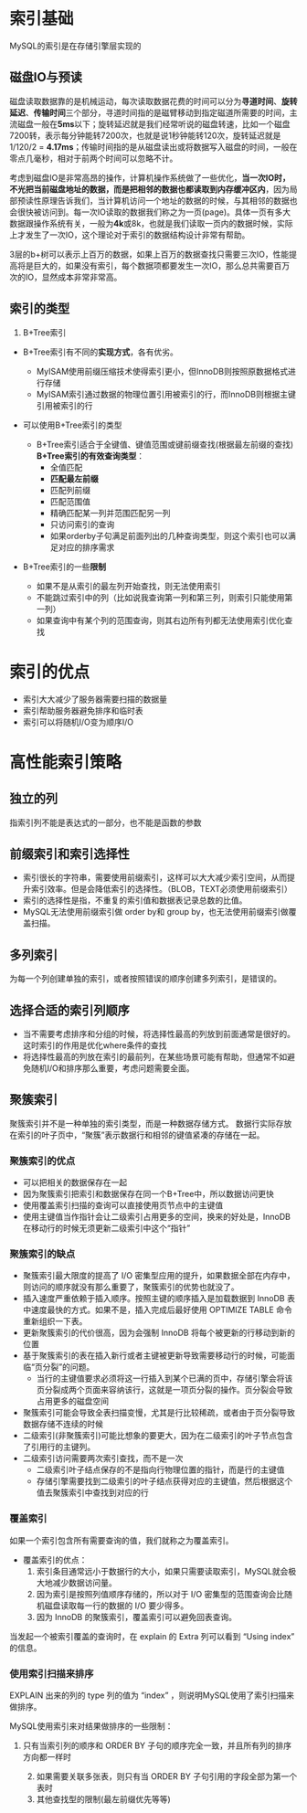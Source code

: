 

# 索引基础

MySQL的索引是在存储引擎层实现的

## 磁盘IO与预读

磁盘读取数据靠的是机械运动，每次读取数据花费的时间可以分为**寻道时间**、**旋转延迟**、**传输时间**三个部分，寻道时间指的是磁臂移动到指定磁道所需要的时间，主流磁盘一般在**5ms**以下；旋转延迟就是我们经常听说的磁盘转速，比如一个磁盘7200转，表示每分钟能转7200次，也就是说1秒钟能转120次，旋转延迟就是1/120/2 = **4.17ms**；传输时间指的是从磁盘读出或将数据写入磁盘的时间，一般在零点几毫秒，相对于前两个时间可以忽略不计。

考虑到磁盘IO是非常高昂的操作，计算机操作系统做了一些优化，**当一次IO时，不光把当前磁盘地址的数据，而是把相邻的数据也都读取到内存缓冲区内**，因为局部预读性原理告诉我们，当计算机访问一个地址的数据的时候，与其相邻的数据也会很快被访问到。每一次IO读取的数据我们称之为一页(page)。具体一页有多大数据跟操作系统有关，一般为**4k**或8k，也就是我们读取一页内的数据时候，实际上才发生了一次IO，这个理论对于索引的数据结构设计非常有帮助。



3层的b+树可以表示上百万的数据，如果上百万的数据查找只需要三次IO，性能提高将是巨大的，如果没有索引，每个数据项都要发生一次IO，那么总共需要百万次的IO，显然成本非常非常高。

## 索引的类型

1. B+Tree索引

- B+Tree索引有不同的**实现方式**，各有优劣。

	* MyISAM使用前缀压缩技术使得索引更小，但InnoDB则按照原数据格式进行存储
	* MyISAM索引通过数据的物理位置引用被索引的行，而InnoDB则根据主键引用被索引的行

- 可以使用B+Tree索引的类型
	* B+Tree索引适合于全键值、键值范围或键前缀查找(根据最左前缀的查找)
		**B+Tree索引的有效查询类型**：
		* 全值匹配
		* **匹配最左前缀**
		* 匹配列前缀
		* 匹配范围值
		* 精确匹配某一列并范围匹配另一列
		* 只访问索引的查询
		* 如果orderby子句满足前面列出的几种查询类型，则这个索引也可以满足对应的排序需求
- B+Tree索引的一些**限制**
	* 如果不是从索引的最左列开始查找，则无法使用索引
	* 不能跳过索引中的列（比如说我查询第一列和第三列，则索引只能使用第一列）
	* 如果查询中有某个列的范围查询，则其右边所有列都无法使用索引优化查找

# 索引的优点
- 索引大大减少了服务器需要扫描的数据量
- 索引帮助服务器避免排序和临时表
- 索引可以将随机I/O变为顺序I/O

# 高性能索引策略
## 独立的列

指索引列不能是表达式的一部分，也不能是函数的参数

## 前缀索引和索引选择性

* 索引很长的字符串，需要使用前缀索引，这样可以大大减少索引空间，从而提升索引效率。但是会降低索引的选择性。（BLOB，TEXT必须使用前缀索引）
* 索引的选择性是指，不重复的索引值和数据表记录总数的比值。
* MySQL无法使用前缀索引做 order by和 group by，也无法使用前缀索引做覆盖扫描。

## 多列索引

为每一个列创建单独的索引，或者按照错误的顺序创建多列索引，是错误的。

## 选择合适的索引列顺序

* 当不需要考虑排序和分组的时候，将选择性最高的列放到前面通常是很好的。这时索引的作用是优化where条件的查找
* 将选择性最高的列放在索引的最前列，在某些场景可能有帮助，但通常不如避免随机I/O和排序那么重要，考虑问题需要全面。

## 聚簇索引

聚簇索引并不是一种单独的索引类型，而是一种数据存储方式。
数据行实际存放在索引的叶子页中，“聚簇”表示数据行和相邻的键值紧凑的存储在一起。

### 聚簇索引的优点

+ 可以把相关的数据保存在一起
+ 因为聚簇索引把索引和数据保存在同一个B+Tree中，所以数据访问更快
+ 使用覆盖索引扫描的查询可以直接使用页节点中的主键值
+ 使用主键值当作指针会让二级索引占用更多的空间，换来的好处是，InnoDB在移动行的时候无须更新二级索引中这个“指针”

### 聚簇索引的缺点

+ 聚簇索引最大限度的提高了 I/O 密集型应用的提升，如果数据全部在内存中，则访问的顺序就没有那么重要了，聚簇索引的优势也就没了。
+ 插入速度严重依赖于插入顺序。按照主键的顺序插入是加载数据到 InnoDB 表中速度最快的方式。如果不是，插入完成后最好使用 OPTIMIZE TABLE 命令重新组织一下表。
+ 更新聚簇索引的代价很高，因为会强制 InnoDB 将每个被更新的行移动到新的位置
+ 基于聚簇索引的表在插入新行或者主键被更新导致需要移动行的时候，可能面临“页分裂”的问题。
	* 当行的主键值要求必须将这一行插入到某个已满的页中，存储引擎会将该页分裂成两个页面来容纳该行，这就是一项页分裂的操作。页分裂会导致占用更多的磁盘空间
+ 聚簇索引可能会导致全表扫描变慢，尤其是行比较稀疏，或者由于页分裂导致数据存储不连续的时候
+ 二级索引(非聚簇索引)可能比想象的要更大，因为在二级索引的叶子节点包含了引用行的主键列。
+ 二级索引访问需要两次索引查找，而不是一次
	* 二级索引叶子结点保存的不是指向行物理位置的指针，而是行的主键值
	* 存储引擎需要找到二级索引的叶子结点获得对应的主键值，然后根据这个值去聚簇索引中查找到对应的行  

### 覆盖索引

如果一个索引包含所有需要查询的值，我们就称之为覆盖索引。

* 覆盖索引的优点：
  1. 索引条目通常远小于数据行的大小，如果只需要读取索引，MySQL就会极大地减少数据访问量。
  2. 因为索引是按照列值顺序存储的，所以对于 I/O 密集型的范围查询会比随机磁盘读取每一行的数据的 I/O 要少得多。
  3. 因为 InnoDB 的聚簇索引，覆盖索引可以避免回表查询。

当发起一个被索引覆盖的查询时，在 explain 的 Extra 列可以看到 “Using index” 的信息。

###  使用索引扫描来排序

EXPLAIN 出来的列的 type 列的值为 “index” ，则说明MySQL使用了索引扫描来做排序。

MySQL使用索引来对结果做排序的一些限制：

1. 只有当索引列的顺序和 ORDER BY 子句的顺序完全一致，并且所有列的排序方向都一样时

 	2. 如果需要关联多张表，则只有当 ORDER BY 子句引用的字段全部为第一个表时
 	3. 其他查找型的限制(最左前缀优先等等)